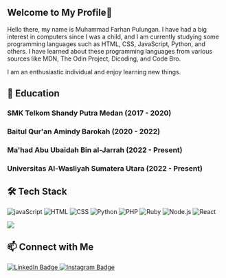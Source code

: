 ## Welcome to My Profile👋
Hello there, my name is Muhammad Farhan Pulungan. I have had a big interest in computers since I was a child, and I am currently studying some programming languages such as HTML, CSS, JavaScript, Python, and others. I have learned about these programming languages from various sources like MDN, The Odin Project, Dicoding, and Code Bro.

I am an enthusiastic individual and enjoy learning new things.

## 🏫 Education
  
### SMK Telkom Shandy Putra Medan (2017 - 2020)
### Baitul Qur'an Amindy Barokah (2020 - 2022)
### Ma'had Abu Ubaidah Bin al-Jarrah (2022 - Present)
### Universitas Al-Wasliyah Sumatera Utara (2022 - Present)

## 🛠 Tech Stack

![javaScript](https://img.shields.io/badge/JavaScript%20-%20black?logo=javascript)
![HTML](https://img.shields.io/badge/HTML%20-%20black?logo=html5)
![CSS](https://img.shields.io/badge/CSS%20-%20black?logo=css3&logoColor=blue)
![Python](https://img.shields.io/badge/Python%20-%20black?logo=python)
![PHP](https://img.shields.io/badge/PHP%20-%20black?logo=php)
![Ruby](https://img.shields.io/badge/Ruby%20-%20black?logo=ruby&logoColor=red)
![Node.js](https://img.shields.io/badge/Node.js%20-%20black?logo=nodedotjs)
![React](https://img.shields.io/badge/React%20-%20black?logo=react)

<p>
  <a href="https://github.com/anuraghazra/github-readme-stats">
    <img src="https://github-readme-stats.vercel.app/api/top-langs/?username=hangodek&layout=compact&theme=dark&count_private=true&hide_border=true&title_color=ffffff&text_color=ffffff&bg_color=0d1117&icon_color=79ff97&border_color=ffffff" />
  </a>
</p>

## 📫 Connect with Me

<p>
  <a href="https://www.linkedin.com/in/muhammad-farhan-pulungan-2b9a7a192/">
    <img src="https://img.shields.io/badge/LinkedIn-%230077B5?style=for-the-badge&logo=linkedin&logoColor=white" alt="LinkedIn Badge"/>
  </a>
  <a href="https://www.instagram.com/han.godek/">
    <img src="https://img.shields.io/badge/Instagram-%23E4405F?style=for-the-badge&logo=instagram&logoColor=white" alt="Instagram Badge"/>
  </a>
</p>


